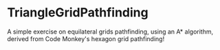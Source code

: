 # TriangleGridPathfinding
A simple exercise on equilateral grids pathfinding, using an A* algorithm, derived from Code Monkey's hexagon grid pathfinding!
